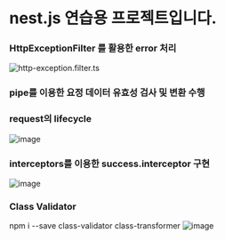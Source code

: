 # nest.js 연습용 프로젝트입니다.

### HttpExceptionFilter 를 활용한 error 처리
![http-exception.filter.ts](https://user-images.githubusercontent.com/46738141/149069387-dddb3a34-0c67-4813-afa0-7f632f2d4dde.png)

### pipe를 이용한 요정 데이터 유효성 검사 및 변환 수행

### request의 lifecycle
![image](https://user-images.githubusercontent.com/46738141/149090415-b7ddcef3-1175-4de3-ad0a-c3f94cc6a863.png)

### interceptors를 이용한 success.interceptor 구현
![image](https://user-images.githubusercontent.com/46738141/149394499-ffe348ae-101d-4e3d-a2df-7da466f71eab.png)


### Class Validator
npm i --save class-validator class-transformer
![image](https://user-images.githubusercontent.com/46738141/149394359-6edbf1c1-1b8e-403f-be6d-02fe77b82a68.png)



